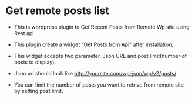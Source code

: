 # Get remote posts list

- This is wordpress plugin to Get Recent Posts from Remote Wp site using Rest api

- This plugin create a widget "Get Posts from Api" after installation,

- This widget accepts two parameter, Json URL and post limit(number of posts to display).

- Json url should look like http://yoursite.com/wp-json/wp/v2/posts/

- You can limit the number of posts you want to retrive from remote site by setting post limit.
